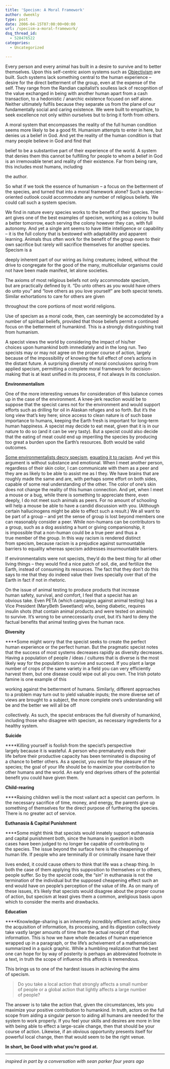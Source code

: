 ```yaml
---
title: 'Specism: A Moral Framework'
author: dweekly
type: post
date: 2006-04-15T07:00:00+00:00
url: /specism-a-moral-framework/
dsq_thread_id:
  - 528476522
categories:
  - Uncategorized

---
```

Every person and every animal has built in a desire to survive and to better themselves. Upon this self-centric axiom systems such as [Objectivism][1] are built. Such systems lack something central to the human experience &#8211; desire for the direct betterment of the group, even at the expense of the self. They range from the Randian capitalist&#8217;s soulless lack of recognition of the value exchanged in being with another human apart from a cash transaction, to a hedonistic / anarchic existence focused on self alone. Neither ultimately fulfils because they separate us from the plane of our fundamentally social and caring existence. We were built to empathize, to seek excellence not only within ourselves but to bring it forth from others.

A moral system that encompasses the reality of the full human condition seems more likely to be a good fit. Humanism attempts to enter in here, but denies us a belief in God. And yet the reality of the human condition is that many people believe in God and find that
  
belief to be a substantive part of their experience of the world. A system that denies them this cannot be fulfilling for people to whom a belief in God is an irremovable tenet and reality of their existence. Far from being rare, this includes most humans, including
  
the author.

So what if we took the essence of humanism &#8211; a focus on the betterment of the species, and turned that into a moral framework alone? Such a species-oriented outlook could accommodate any number of religious beliefs. We could call such a system specism.

We find in nature every species works to the benefit of their species. The ant gives one of the best examples of specism, working as a colony to build a better tomorrow, each serving the colony however they can, with full autonomy. And yet a single ant seems to have little intelligence or capability &#8211; it is the full colony that is bestowed with adaptability and apparent learning. Animals thus often work for the benefit of the group even to their own sacrifice but rarely will sacrifice themselves for another species. Specism is a
  
deeply inherent part of our wiring as living creatures; indeed, without the drive to congregate for the good of the many, multicellular organisms could not have been made manifest, let alone societies.

The axioms of most religious beliefs not only accommodate specism, but are practically defined by it. &#8220;Do unto others as you would have others do unto you&#8221; and &#8220;love others as you love yourself&#8221; are both specist tenets. Similar exhortations to care for others are given
  
throughout the core portions of most world religions.

Use of specism as a moral code, then, can seemingly be accomodated by a number of spiritual beliefs, provided that those beliefs permit a continued focus on the betterment of humankind. This is a strongly distinguishing trait from humanism.

A specist views the world by considering the impact of his/her choices upon humankind both immediately and in the long run. Two specists may or may not agree on the proper course of action, largely because of the impossibility of knowing the full effect of one&#8217;s actions in the distant future. A surprising diversity of moral conclusions spring from applied specism, permitting a complete moral framework for decision-making that is at least unified in its process, if not always in its conclusion.

**Environmentalism**

One of the more interesting venues for consideration of this balance comes up in the case of the environment. A knee-jerk reaction would be to suppose that the specist cares not for the environment and would support efforts such as drilling for oil in Alaskan refuges and so forth. But it&#8217;s the long view that&#8217;s key here; since access to clean nature is of such base importance to humans, keeping the Earth fresh is important for long-term human happiness. A specist may decide to eat meat, given that it is in our nature to do so (and it can be very tasty). But a specist could also decide that the eating of meat could end up imperiling the species by producing too great a burden upon the Earth&#8217;s resources. Both would be valid outcomes.

[Some environmentalists decry specism][2], [equating it to racism][3]. And yet this argument is without substance and emotional. When I meet another person, regardless of their skin color, I can communicate with them as a peer and they are as likely to be able to assist me as I they. We have brains that are roughly made the same and are, with perhaps some effort on both sides, capable of some real understanding of the other. The color of one&#8217;s skin does not change the reality of this human connection. And yet, when I meet a mouse or a bug, while there is something to appreciate there, even deeply, I do not meet such animals as peers. For no amount of schooling will help a mouse be able to have a candid discussion with you. (Although certain hallucinogens might be able to effect such a result.) We all want to be part of a group &#8211; and yet the sense of group is lost beyond members one can reasonably consider a peer. While non-humans can be contributors to a group, such as a dog assisting a hunt or giving companionship, it is impossible that a non-human could be a true peer and thus a true member of the group. In this way racism is rendered distinct from specism, because racism is a prejudice against surmountable barriers to equality whereas specism addresses insurmountable barriers.

If environmentalists were not specists, they&#8217;d do the best thing for all other living things &#8211; they would find a nice patch of soil, die, and fertilize the Earth, instead of consuming its resources. The fact that they don&#8217;t do this says to me that they do indeed value their lives specially over that of the Earth in fact if not in rhetoric.

On the issue of animal testing to produce products that increase human safety, survival, and comfort, I feel that a specist has an obvious take. Even PETA (which campaigns against animal testing) has a Vice President (MaryBeth Sweetland) who, being diabetic, requires insulin shots (that contain animal products and were tested on animals) to survive. It&#8217;s wrong to be unneccessarily cruel, but it&#8217;s hard to deny the factual benefits that animal testing gives the human race.

**Diversity**

****Some might worry that the specist seeks to create the perfect human experience or the perfect human. But the pragmatic specist notes that the success of most systems decreases rapidly as diversity decreases. Having a population of people / ideas / cultures that is diverse is the most likely way for the population to survive and succeed. If you plant a large number of crops of the same variety in a field you can very efficiently harvest them, but one disease could wipe out all you own. The Irish potato famine is one example of this

working against the betterment of humans. Similarly, different approaches to a problem may turn out to yield valuable inputs; the more diverse set of views are brought to a subject, the more complete one&#8217;s understanding will be and the better we will all be off
  
collectively. As such, the specist embraces the full diversity of humankind, including those who disagree with specism, as necessary ingredients for a healthy system.

**Suicide**

****Killing yourself is foolish from the specist&#8217;s perspective largely because it is wasteful. A person who prematurely ends their life before their productive capacity has been terminated is disposing of a chance to better others. As a specist, you exist for the pleasure of the species; the goal of your life should be to maximize your contribution to other humans and the world. An early end deprives others of the potential benefit you could have given them.

**Child-rearing**

****Raising children well is the most valiant act a specist can perform. In the necessary sacrifice of time, money, and energy, the parents give up something of themselves for the direct purpose of furthering the species. There is no greater act of service.

**Euthanasia & Capital Punishment**

****Some might think that specists would innately support euthanasia and capital punishment both, since the humans in question in both cases have been judged to no longer be capable of contributing to the species. The issue beyond the surface here is the cheapening of human life. If people who are terminally ill or criminally insane have their
  
lives ended, it could cause others to think that life was a cheap thing. In both the case of them applying this supposition to themselves or to others, people suffer. So by the specist code, the &#8220;sin&#8221; in euthanasia is not the termination of the individual but the supposed cheapening effect such an end would have on people&#8217;s perception of the value of life. As on many of these issues, it&#8217;s likely that specists would disagree about the proper course of action, but specism at least gives them a common, areligious basis upon which to consider the merits and drawbacks.

**Education**

****Knowledge-sharing is an inherently incredibly efficient activity, since the acquisition of information, its processing, and its digestion collectively take vastly larger amounts of time than the actual receipt of that information. This is how we have whole decades of human experience wrapped up in a paragraph, or the life&#8217;s acheivement of a mathematician summarized in a quick graphic. While a humbling realization that the best one can hope for by way of posterity is perhaps an abbreviated footnote in a text, in truth the scope of influence this affords is tremendous.

This brings us to one of the hardest issues in achieving the aims of specism.

> Do you take a local action that strongly affects a small number of people or a global action that lightly affects a large number of people?

The answer is to take the action that, given the circumstances, lets you maximize your positive contribution to humankind. In truth, actors on the full scope from aiding a singular person to aiding all humans are needed for the system to work properly. If you feel your skills and desires are more in line with being able to effect a large-scale change, then that should be your course of action. Likewise, if an obvious opportunity presents itself for powerful local change, then that would seem to be the right venue.

**In short, be Good with what you&#8217;re good at.**

* * *

_inspired in part by a conversation with sean parker four years ago_

 [1]: http://en.wikipedia.org/wiki/Objectivist_philosophy
 [2]: http://www.guardian.co.uk/animalrights/story/0,11917,1543799,00.html
 [3]: http://www.antispe.de/english.html